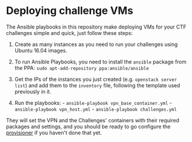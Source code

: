 # Deploying challenge VMs

The Ansible playbooks in this repository make deploying VMs for your CTF challenges simple and quick, just follow these steps:

  1. Create as many instances as you need to run your challenges using Ubuntu 16.04 images.
  
  2. To run Ansible Playbooks, you need to install the `ansible` package from the PPA:
  `sudo apt-add-repository ppa:ansible/ansible`
  
  3. Get the IPs of the instances you just created (e.g. `openstack server list`) and add them to the `inventory` file, following the template used previously in it.
  
  4. Run the playbooks:
    - `ansible-playbook vpn_base_container.yml`
    - `ansible-playbook vpn_host.yml`
    - `ansible-playbook challenges.yml`
    
  They will set the VPN and the Challenges' containers with their required packages and settings, and you should be ready to go configure the [provisioner](https://github.com/pwn2winctf/NIZKCTF-provisioning) if you haven't done that yet.

